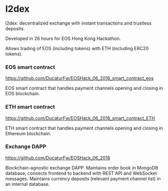 # l2dex
l2dex: decentralized exchange with instant transactions and trustless deposits.

Developed in 26 hours for EOS Hong Kong Hackathon.

Allows trading of EOS (including tokens) with ETH (including ERC20 tokens).

### EOS smart contract
https://github.com/DucaturFw/EOSHack_06_2018_smart_contract_eos

EOS smart contract that handles payment channels opening and closing in EOS blockchain.

### ETH smart contract
https://github.com/DucaturFw/EOSHack_06_2018_smart_contract_ETH

ETH smart contract that handles payment channels opening and closing in Ethereum blockchain.

### Exchange DAPP
https://github.com/DucaturFw/EOSHack_06_2018

Blockchain-agnostic exchange DAPP. Maintains order book in MongoDB database, connects frontend to backend with REST API and WebSocket messages. Maintains currency deposits (relevant payment channel list) in an internal database.
